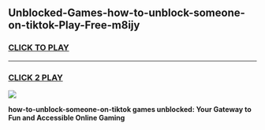 
## Unblocked-Games-how-to-unblock-someone-on-tiktok-Play-Free-m8ijy
<h3>
<a href="https://premium76.site?title=how-to-unblock-someone-on-tiktok&ref=23A">CLICK TO PLAY</a></h3>
<hr>

<h3>
<a href="https://premium76.site?title=how-to-unblock-someone-on-tiktok&ref=23A">CLICK 2 PLAY</a>
  
</h3>

<a href="https://premium76.site?title=how-to-unblock-someone-on-tiktok&ref=23A"><img src="https://clearcache.store/games.png"></a>


**how-to-unblock-someone-on-tiktok games unblocked: Your Gateway to Fun and Accessible Online Gaming**
